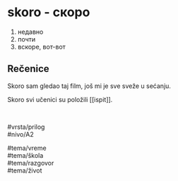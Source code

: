 # skoro - скоро

1. недавно
2. почти
3. вскоре, вот-вот

## Rečenice

Skoro sam gledao taj film, još mi je sve sveže u sećanju.

Skoro svi učenici su položili [[ispit]].

<br>

#vrsta/prilog  
#nivo/A2  

#tema/vreme  
#tema/škola  
#tema/razgovor  
#tema/život  
